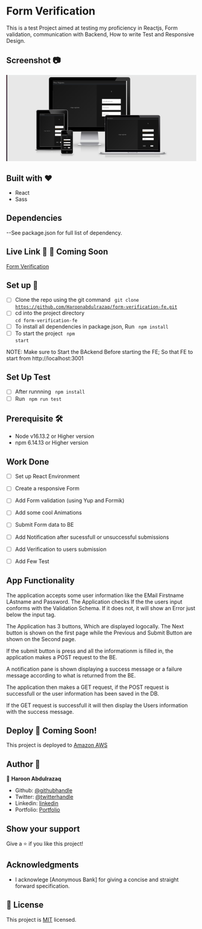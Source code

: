 # Form Verification
This is a test Project aimed at testing my proficiency in Reactjs, Form validation, communication with Backend, How to write Test and Responsive Design.


## Screenshot :camera:
![screenshot](./src/assets/images/Form-verification.png)

## Built with :heart:
- React
- Sass

## Dependencies
--See package.json for full list of dependency.

## Live Link :link: :rocket: Coming Soon
 [Form Verification]()

## Set up :wrench:
- [ ] Clone the repo using the git command <code> git clone https://github.com/Haroonabdulrazaq/form-verification-fe.git</code>
- [ ] cd into the project directory <code> cd form-verification-fe</code>
- [ ] To install all dependencies in package.json, Run <code> npm install </code>
- [ ] To start the project <code> npm start </code>

NOTE: Make sure to Start the BAckend Before starting the FE; So that FE to start from http://localhost:3001

## Set Up Test
- [ ] After runnning <code> npm install </code>
- [ ] Run <code> npm run test </code>

## Prerequisite :hammer_and_wrench:
- Node  v16.13.2 or Higher version
- npm  6.14.13 or Higher version

## Work Done
- [ ] Set up React Environment
- [ ] Create a responsive Form
- [ ] Add Form validation (using Yup and Formik)
- [ ] Add some cool Animations
- [ ] Submit Form data to BE
- [ ] Add Notification after sucessfull or unsuccessful submissions
- [ ] Add Verification to users submission
- [ ] Add Few Test


## App Functionality
The application accepts some user information like the EMail Firstname LAstname and Password. 
The Application checks If the the users input conforms with the Validation Schema. If it does not, it will
show an Error just below the input tag.

The Application has 3 buttons, Which are displayed logocally. The Next button is shown on the first page while the Previous and Submit Button are shown on the Second page.

If the submit button is press and all the informationm is filled in, the application makes a POST request to the BE.

A notification pane is shown displaying a success message or a failure message according to what is returned from the BE.

The application then makes a GET request, if the POST request is successfull or the user information has been saved in the DB.

If the GET request is successfull it will then display the Users information with the success message.


 ## Deploy :rocket: Coming Soon!
This project is deployed to [Amazon AWS]()

## Author :man:

👤 **Haroon Abdulrazaq**

- Github: [@githubhandle](https://github.com/Haroonabdulrazaq)
- Twitter: [@twitterhandle](https://twitter.com/hanq_o)
- Linkedin: [linkedin](https://www.linkedin.com/in/haroonabdulrazaq)
- Portfolio: [Portfolio](https://www.haroonabdulrazaq.tech)

## Show your support

Give a ⭐️ if you like this project!

## Acknowledgments
- I acknowlege [Anonymous Bank] for giving a concise and straight forward specification.

## 📝 License

This project is [MIT](lic.url) licensed.